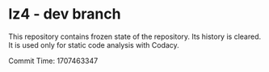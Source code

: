 # lz4 - dev branch

This repository contains frozen state of the repository.
Its history is cleared. It is used only for static code
analysis with Codacy.

Commit Time: 1707463347